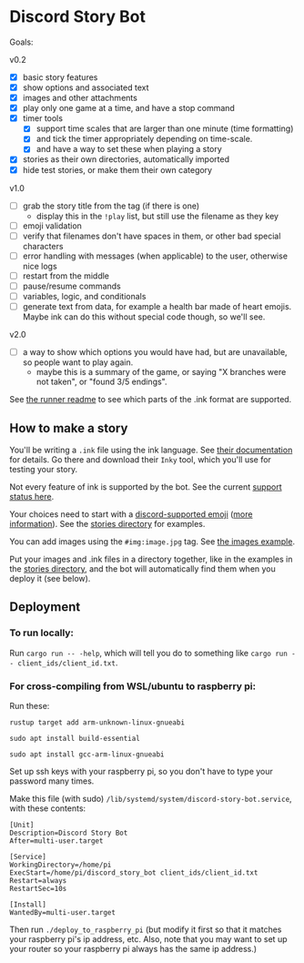 # Discord Story Bot


Goals:

v0.2

- [x] basic story features
- [x] show options and associated text
- [x] images and other attachments
- [x] play only one game at a time, and have a stop command
- [x] timer tools
  - [x] support time scales that are larger than one minute (time formatting)
  - [x] and tick the timer appropriately depending on time-scale.
  - [x] and have a way to set these when playing a story
- [x] stories as their own directories, automatically imported
- [x] hide test stories, or make them their own category

v1.0

- [ ] grab the story title from the tag (if there is one)
  - display this in the `!play` list, but still use the filename as they key
- [ ] emoji validation
- [ ] verify that filenames don't have spaces in them, or other bad special characters
- [ ] error handling with messages (when applicable) to the user, otherwise nice logs
- [ ] restart from the middle
- [ ] pause/resume commands
- [ ] variables, logic, and conditionals
- [ ] generate text from data, for example a health bar made of heart emojis. Maybe ink can do this without special code though, so we'll see.

v2.0

- [ ] a way to show which options you would have had, but are unavailable, so people want to play again.
  -  maybe this is a summary of the game, or saying "X branches were not taken", or "found 3/5 endings".

See [the runner readme](runner/README.md) to see which parts of the .ink format are supported.


## How to make a story

You'll be writing a `.ink` file using the ink language. See [their documentation](https://www.inklestudios.com/ink/) for details. Go there and download their `Inky` tool, which you'll use for testing your story.

Not every feature of ink is supported by the bot. See the current [support status here](runner/README.md).

Your choices need to start with a [discord-supported emoji](https://emojipedia.org/twitter/twemoji-12.1.4/) ([more information](https://emojipedia.org/discord/)). See the [stories directory](stories) for examples.

You can add images using the `#img:image.jpg` tag. See [the images example](stories/images/images.ink).

Put your images and .ink files in a directory together, like in the examples in the [stories directory](stories), and the bot will automatically find them when you deploy it (see below).


## Deployment

### To run locally:

Run `cargo run -- -help`, which will tell you do to something like `cargo run -- client_ids/client_id.txt`.

### For cross-compiling from WSL/ubuntu to raspberry pi:

Run these:

`rustup target add arm-unknown-linux-gnueabi`

`sudo apt install build-essential`

`sudo apt install gcc-arm-linux-gnueabi`

Set up ssh keys with your raspberry pi, so you don't have to type your password many times.

Make this file (with sudo) `/lib/systemd/system/discord-story-bot.service`, with these contents:

```
[Unit]
Description=Discord Story Bot
After=multi-user.target

[Service]
WorkingDirectory=/home/pi
ExecStart=/home/pi/discord_story_bot client_ids/client_id.txt
Restart=always
RestartSec=10s

[Install]
WantedBy=multi-user.target
```

Then run `./deploy_to_raspberry_pi` (but modify it first so that it matches your raspberry pi's ip address, etc. Also, note that you may want to set up your router so your raspberry pi always has the same ip address.)